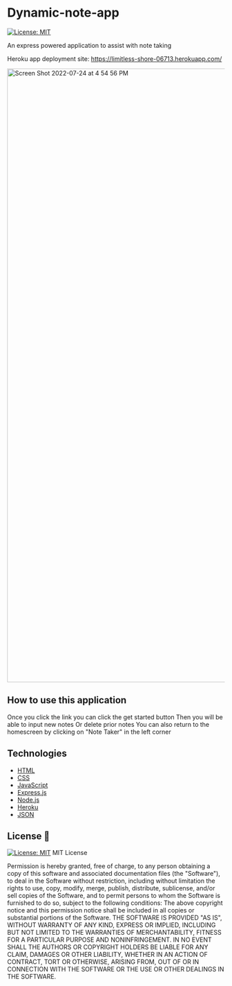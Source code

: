 # Dynamic-note-app

[![License: MIT](https://img.shields.io/badge/License-MIT-yellow.svg)](https://github.com/siennameow/note-taker/blob/main/LICENSE)

An express powered application to assist with note taking

Heroku app deployment site:
https://limitless-shore-06713.herokuapp.com/


<img width="1417" alt="Screen Shot 2022-07-24 at 4 54 56 PM" src="https://user-images.githubusercontent.com/105159702/180665520-abbc9420-7cac-442d-bc8c-eae1e1d4c424.png">


## How to use this application
Once you click the link you can click the get started button
Then you will be able to input new notes
Or delete prior notes
You can also return to the homescreen by clicking on "Note Taker" in the left corner



## Technologies 
* [HTML](https://developer.mozilla.org/en-US/docs/Web/HTML)
* [CSS](https://developer.mozilla.org/en-US/docs/Web/CSS)
* [JavaScript](https://developer.mozilla.org/en-US/docs/Web/JavaScript)
* [Express.js](https://expressjs.com/)
* [Node.js](https://nodejs.org/en/)
* [Heroku](https://www.heroku.com/home)
* [JSON](https://www.json.org/json-en.html)

## License 📜
[![License: MIT](https://img.shields.io/badge/License-MIT-yellow.svg)](https://github.com/siennameow/note-taker/blob/main/LICENSE)
MIT License

Permission is hereby granted, free of charge, to any person obtaining a copy
of this software and associated documentation files (the "Software"), to deal
in the Software without restriction, including without limitation the rights
to use, copy, modify, merge, publish, distribute, sublicense, and/or sell
copies of the Software, and to permit persons to whom the Software is
furnished to do so, subject to the following conditions:
The above copyright notice and this permission notice shall be included in all
copies or substantial portions of the Software.
THE SOFTWARE IS PROVIDED "AS IS", WITHOUT WARRANTY OF ANY KIND, EXPRESS OR
IMPLIED, INCLUDING BUT NOT LIMITED TO THE WARRANTIES OF MERCHANTABILITY,
FITNESS FOR A PARTICULAR PURPOSE AND NONINFRINGEMENT. IN NO EVENT SHALL THE
AUTHORS OR COPYRIGHT HOLDERS BE LIABLE FOR ANY CLAIM, DAMAGES OR OTHER
LIABILITY, WHETHER IN AN ACTION OF CONTRACT, TORT OR OTHERWISE, ARISING FROM,
OUT OF OR IN CONNECTION WITH THE SOFTWARE OR THE USE OR OTHER DEALINGS IN THE
SOFTWARE.
